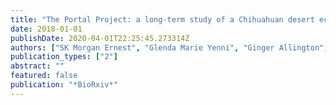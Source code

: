 ```yaml
---
title: "The Portal Project: a long-term study of a Chihuahuan desert ecosystem"
date: 2018-01-01
publishDate: 2020-04-01T22:25:45.273314Z
authors: ["SK Morgan Ernest", "Glenda Marie Yenni", "Ginger Allington", "Ellen Bledsoe", "Erica Christensen", "Renata Diaz", "Jacob Goheen", "Qinfeng Guo", "Edward Heske", "Douglas Kelt", " others"]
publication_types: ["2"]
abstract: ""
featured: false
publication: "*BioRxiv*"
---
```


